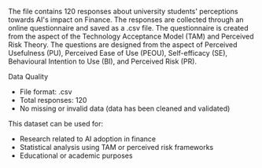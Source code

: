 The file contains 120 responses about university students' perceptions towards AI's impact on Finance. The responses are collected through an online questionnaire and saved as a .csv file. 
The questionnaire is created from the aspect of the Technology Acceptance Model (TAM) and Perceived Risk Theory. 
The questions are designed from the aspect of Perceived Usefulness (PU), Perceived Ease of Use (PEOU), Self-efficacy (SE), Behavioural Intention to Use (BI), and Perceived Risk (PR).

Data Quality
- File format: .csv
- Total responses: 120
- No missing or invalid data (data has been cleaned and validated)

This dataset can be used for:
- Research related to AI adoption in finance
- Statistical analysis using TAM or perceived risk frameworks
- Educational or academic purposes
